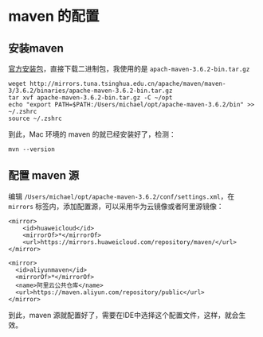 # maven 的配置

## 安装maven

[官方安装包](https://maven.apache.org/download.cgi)，直接下载二进制包，我使用的是 `apach-maven-3.6.2-bin.tar.gz`

```
weget http://mirrors.tuna.tsinghua.edu.cn/apache/maven/maven-3/3.6.2/binaries/apache-maven-3.6.2-bin.tar.gz
tar xvf apache-maven-3.6.2-bin.tar.gz -C ~/opt
echo "export PATH=$PATH:/Users/michael/opt/apache-maven-3.6.2/bin" >> ~/.zshrc
source ~/.zshrc
```

到此，Mac 环境的 maven 的就已经安装好了，检测：

```
mvn --version
```

## 配置 maven 源

编辑 `/Users/michael/opt/apache-maven-3.6.2/conf/settings.xml`，在 `mirrors` 标签内，添加配置源，可以采用华为云镜像或者阿里源镜像：

```
<mirror>
    <id>huaweicloud</id>
    <mirrorOf>*</mirrorOf>
    <url>https://mirrors.huaweicloud.com/repository/maven/</url>
</mirror>
```

```shell
<mirror>
  <id>aliyunmaven</id>
  <mirrorOf>*</mirrorOf>
  <name>阿里云公共仓库</name>
  <url>https://maven.aliyun.com/repository/public</url>
</mirror>
```

到此，maven 源就配置好了，需要在IDE中选择这个配置文件，这样，就会生效。

